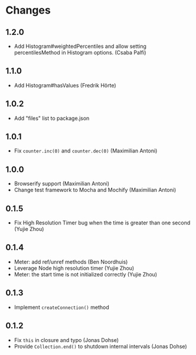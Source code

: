 # Changes

## 1.2.0

- Add Histogram#weightedPercentiles and allow setting percentilesMethod in Histogram options. (Csaba Palfi)

## 1.1.0

- Add Histogram#hasValues (Fredrik Hörte)

## 1.0.2

- Add "files" list to package.json

## 1.0.1

- Fix `counter.inc(0)` and `counter.dec(0)` (Maximilian Antoni)

## 1.0.0

- Browserify support (Maximilian Antoni)
- Change test framework to Mocha and Mochify (Maximilian Antoni)

## 0.1.5

- Fix High Resolution Timer bug when the time is greater than one second (Yujie
  Zhou)

## 0.1.4

- Meter: add ref/unref methods (Ben Noordhuis)
- Leverage Node high resolution timer (Yujie Zhou)
- Meter: the start time is not initialized correctly (Yujie Zhou)

## 0.1.3

- Implement `createConnection()` method

## 0.1.2

- Fix `this` in closure and typo (Jonas Dohse)
- Provide `Collection.end()` to shutdown internal intervals (Jonas Dohse)

